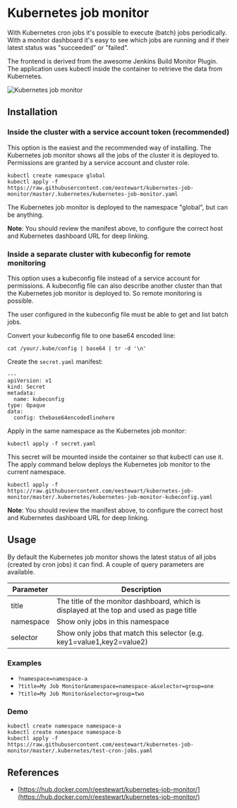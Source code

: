 # Kubernetes job monitor

With Kubernetes cron jobs it's possible to execute (batch) jobs periodically. With a monitor dashboard it's
easy to see which jobs are running and if their latest status was "succeeded" or "failed".

The frontend is derived from the awesome Jenkins Build Monitor Plugin. The application uses kubectl inside
the container to retrieve the data from Kubernetes.

![Kubernetes job monitor](https://raw.githubusercontent.com/eestewart/kubernetes-job-monitor/master/docs/kubernetes-job-monitor.png)

## Installation

### Inside the cluster with a service account token (recommended)

This option is the easiest and the recommended way of installing. The Kubernetes job monitor shows all the jobs of
the cluster it is deployed to. Permissions are granted by a service account and cluster role.   

    kubectl create namespace global
    kubectl apply -f https://raw.githubusercontent.com/eestewart/kubernetes-job-monitor/master/.kubernetes/kubernetes-job-monitor.yaml
    
The Kubernetes job monitor is deployed to the namespace "global", but can be anything.

**Note**: You should review the manifest above, to configure the correct host and Kubernetes dashboard URL for
deep linking.
    
### Inside a separate cluster with kubeconfig for remote monitoring

This option uses a kubeconfig file instead of a service account for permissions. A kubeconfig file can
also describe another cluster than that the Kubernetes job monitor is deployed to. So remote monitoring is possible.

The user configured in the kubeconfig file must be able to get and list batch jobs. 

Convert your kubeconfig file to one base64 encoded line:

    cat /your/.kube/config | base64 | tr -d '\n'

Create the `secret.yaml` manifest:
    
    ---
    apiVersion: v1
    kind: Secret
    metadata:
      name: kubeconfig
    type: Opaque
    data:
      config: thebase64encodedlinehere

Apply in the same namespace as the Kubernetes job monitor:

    kubectl apply -f secret.yaml

This secret will be mounted inside the container so that kubectl can use it. The apply command below deploys the
Kubernetes job monitor to the current namespace.

    kubectl apply -f https://raw.githubusercontent.com/eestewart/kubernetes-job-monitor/master/.kubernetes/kubernetes-job-monitor-kubeconfig.yaml

**Note**: You should review the manifest above, to configure the correct host and Kubernetes dashboard URL for
deep linking.

## Usage

By default the Kubernetes job monitor shows the latest status of all jobs (created by cron jobs) it can find. A couple
of query parameters are available.

| Parameter | Description |
| --- | --- |
| title | The title of the monitor dashboard, which is displayed at the top and used as page title
| namespace | Show only jobs in this namespace
| selector | Show only jobs that match this selector (e.g. key1=value1,key2=value2)

### Examples

- `?namespace=namespace-a`
- `?title=My Job Monitor&namespace=namespace-a&selector=group=one`
- `?title=My Job Monitor&selector=group=two`

### Demo

    kubectl create namespace namespace-a
    kubectl create namespace namespace-b
    kubectl apply -f https://raw.githubusercontent.com/eestewart/kubernetes-job-monitor/master/.kubernetes/test-cron-jobs.yaml

## References

- [https://hub.docker.com/r/eestewart/kubernetes-job-monitor/](https://hub.docker.com/r/eestewart/kubernetes-job-monitor/)

